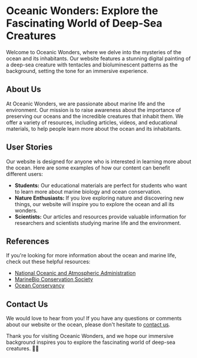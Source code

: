 <!--font:Cabin-->

# Oceanic Wonders: Explore the Fascinating World of Deep-Sea Creatures

Welcome to Oceanic Wonders, where we delve into the mysteries of the ocean and its inhabitants. Our website features a stunning digital painting of a deep-sea creature with tentacles and bioluminescent patterns as the background, setting the tone for an immersive experience.

## About Us
At Oceanic Wonders, we are passionate about marine life and the environment. Our mission is to raise awareness about the importance of preserving our oceans and the incredible creatures that inhabit them. We offer a variety of resources, including articles, videos, and educational materials, to help people learn more about the ocean and its inhabitants.

## User Stories
Our website is designed for anyone who is interested in learning more about the ocean. Here are some examples of how our content can benefit different users:

- **Students:** Our educational materials are perfect for students who want to learn more about marine biology and ocean conservation.
- **Nature Enthusiasts:** If you love exploring nature and discovering new things, our website will inspire you to explore the ocean and all its wonders.
- **Scientists:** Our articles and resources provide valuable information for researchers and scientists studying marine life and the environment.

## References
If you're looking for more information about the ocean and marine life, check out these helpful resources:

- [National Oceanic and Atmospheric Administration](#noaa)
- [MarineBio Conservation Society](#marinebio)
- [Ocean Conservancy](#oceanconservancy)

## Contact Us
We would love to hear from you! If you have any questions or comments about our website or the ocean, please don't hesitate to [contact us](#contact). 

Thank you for visiting Oceanic Wonders, and we hope our immersive background inspires you to explore the fascinating world of deep-sea creatures. 🌊🐙

<!--

Write me content for website with wallpaper which alt text is:

"A digital painting of a deep sea creature, with tentacles and bioluminescent patterns evoking a sense of mystery and exploration."

The name/title of the page should not be 1:1 copy of the alt text but rather a real content of the website which is using this wallpaper.

- Use markdown format 
- Start with heading
- Heading should be short and concise
- The content should look like a real website 
- The website should not be about the wallpaper, wallpaper is just a related background
- Heading should be contain work "wallpaper" or "background"
- Include real sections like references, contact, user stories, etc. use things relevant to the page purpose.
- Feel free to use structure like headings, bullets, numbering, blockquotes, paragraphs, horizontal lines, etc.
- You can use formatting like bold or _italic_
- You can include UTF-8 emojis
- Links should be only #hash anchors (and you can refer to the document itself)
- Do not include images


---


# Oceanic Wonders Wallpaper: Discover the Mysteries of the Deep Sea

Welcome to Oceanic Wonders, where we explore the fascinating world of deep-sea creatures and their habitats. Our stunning wallpaper featuring a digital painting of a deep sea creature with tentacles and bioluminescent patterns will transport you to an underwater world of mystery and exploration.

## About Us
At Oceanic Wonders, we are passionate about marine life and the environment. Our mission is to raise awareness about the importance of preserving our oceans and the incredible creatures that inhabit them. We offer a variety of resources, including articles, videos, and educational materials, to help people learn more about the ocean and its inhabitants.

## User Stories
Our website is designed for anyone who is interested in learning more about the ocean. Here are some examples of how our content can benefit different users:

- **Students:** Our educational materials are perfect for students who want to learn more about marine biology and ocean conservation.
- **Nature Enthusiasts:** If you love exploring nature and discovering new things, our website will inspire you to explore the ocean and all its wonders.
- **Scientists:** Our articles and resources provide valuable information for researchers and scientists studying marine life and the environment.

## References
If you're looking for more information about the ocean and marine life, check out these helpful resources:

- [National Oceanic and Atmospheric Administration](#noaa)
- [MarineBio Conservation Society](#marinebio)
- [Ocean Conservancy](#oceanconservancy)

## Contact Us
We would love to hear from you! If you have any questions or comments about our website or the ocean, please don't hesitate to [contact us](#contact). 

Thank you for visiting Oceanic Wonders, and we hope our wallpaper inspires you to explore the mysteries of the deep sea. 🌊🐙


---


Heading should not include word "wallpaper". The website should not be about the wallpaper itself, wallpaper is just a related background, rewrite whole content.


---


# Oceanic Wonders: Explore the Fascinating World of Deep-Sea Creatures

Welcome to Oceanic Wonders, where we delve into the mysteries of the ocean and its inhabitants. Our website features a stunning digital painting of a deep-sea creature with tentacles and bioluminescent patterns as the background, setting the tone for an immersive experience.

## About Us
At Oceanic Wonders, we are passionate about marine life and the environment. Our mission is to raise awareness about the importance of preserving our oceans and the incredible creatures that inhabit them. We offer a variety of resources, including articles, videos, and educational materials, to help people learn more about the ocean and its inhabitants.

## User Stories
Our website is designed for anyone who is interested in learning more about the ocean. Here are some examples of how our content can benefit different users:

- **Students:** Our educational materials are perfect for students who want to learn more about marine biology and ocean conservation.
- **Nature Enthusiasts:** If you love exploring nature and discovering new things, our website will inspire you to explore the ocean and all its wonders.
- **Scientists:** Our articles and resources provide valuable information for researchers and scientists studying marine life and the environment.

## References
If you're looking for more information about the ocean and marine life, check out these helpful resources:

- [National Oceanic and Atmospheric Administration](#noaa)
- [MarineBio Conservation Society](#marinebio)
- [Ocean Conservancy](#oceanconservancy)

## Contact Us
We would love to hear from you! If you have any questions or comments about our website or the ocean, please don't hesitate to [contact us](#contact). 

Thank you for visiting Oceanic Wonders, and we hope our immersive background inspires you to explore the fascinating world of deep-sea creatures. 🌊🐙

-->
